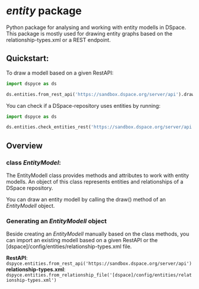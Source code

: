 # *entity* package

Python package for analysing and working with entity modells in DSpace.
This package is mostly used for drawing entity graphs based on the
relationship-types.xml or a REST endpoint.

## Quickstart:
To draw a modell based on a given RestAPI:
```python
import dspyce as ds

ds.entities.from_rest_api('https://sandbox.dspace.org/server/api').draw_graph()
```
You can check if a DSpace-repository uses entities by running:
```python
import dspyce as ds

ds.entities.check_entities_rest('https://sandbox.dspace.org/server/api')
```

## Overview

### class *EntityModel*:
The EntityModell class provides methods and attributes to work with entity modells.
An object of this class represents entities and relationships of a DSpace repository.

You can draw an entity modell by calling the draw() method of an *EntityModell* object.

### Generating an *EntityModell* object
Beside creating an *EntityModell* manually based on the class methods, you can import
an existing modell based on a given RestAPI or the [dspace]/config/entities/relationship-types.xml file.

**RestAPI**: `dspyce.entities.from_rest_api('https://sandbox.dspace.org/server/api')`
**relationship-types.xml**: `dspyce.entities.from_relationship_file('[dspace]/config/entities/relationship-types.xml')`
